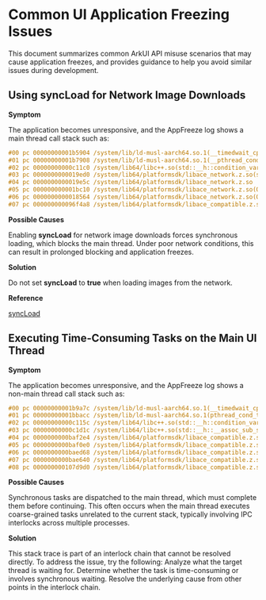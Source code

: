 # Common UI Application Freezing Issues

This document summarizes common ArkUI API misuse scenarios that may cause application freezes, and provides guidance to help you avoid similar issues during development.

## Using syncLoad for Network Image Downloads

**Symptom**

The application becomes unresponsive, and the AppFreeze log shows a main thread call stack such as:

```cpp
#00 pc 00000000001b5904 /system/lib/ld-musl-aarch64.so.1(__timedwait_cp+192)
#01 pc 00000000001b7908 /system/lib/ld-musl-aarch64.so.1(__pthread_cond_timedwait+188)
#02 pc 00000000000c11c0 /system/lib64/libc++.so(std::__h::condition_variable::__do_timed_wait(std::__h::unique_lock<std::__h::mutex>&, std::__h::chrono::time_point<std::__h::chrono::system_clock, std::__h::chrono::duration<long long, std::__h::ratio<1l, 1000000000l>>>)+108)
#03 pc 0000000000019ed0 /system/lib64/platformsdk/libace_network.z.so(std::__h::cv_status std::__h::condition_variable::wait_for<long long, std::__h::ratio<1l, 1000000000l>>(std::__h::unique_lock<std::__h::mutex>&, std::__h::chrono::duration<long long, std::__h::ratio<1l, 1000000000l>> const&)+92)
#04 pc 0000000000019e5c /system/lib64/platformsdk/libace_network.z.so
#05 pc 000000000001bc10 /system/lib64/platformsdk/libace_network.z.so(OHOS::Ace::DownloadManagerImpl::HandleDownloadResult(bool, OHOS::Ace::DownloadCallback&&, std::__h::shared_ptr<OHOS::Ace::DownloadCondition> const&, int, std::__h::basic_string<char, std::__h::char_traits<char>, std::__h::allocator<char>> const&)+248)
#06 pc 0000000000018564 /system/lib64/platformsdk/libace_network.z.so(OHOS::Ace::DownloadManagerImpl::DownloadSync(OHOS::Ace::DownloadCallback&&, std::__h::basic_string<char, std::__h::char_traits<char>, std::__h::allocator<char>> const&, int, int)+1096)
#07 pc 000000000096f4a8 /system/lib64/platformsdk/libace_compatible.z.so(OHOS::Ace::NG::ImageLoadingContext::PerformDownload()+448)
```

**Possible Causes**

Enabling **syncLoad** for network image downloads forces synchronous loading, which blocks the main thread. Under poor network conditions, this can result in prolonged blocking and application freezes.

**Solution**

Do not set **syncLoad** to **true** when loading images from the network.

**Reference**

[syncLoad](../reference/apis-arkui/arkui-ts/ts-basic-components-image.md#syncload8)


## Executing Time-Consuming Tasks on the Main UI Thread

**Symptom**

The application becomes unresponsive, and the AppFreeze log shows a non-main thread call stack such as:

```cpp
#00 pc 00000000001b9a7c /system/lib/ld-musl-aarch64.so.1(__timedwait_cp+148)
#01 pc 00000000001bbacc /system/lib/ld-musl-aarch64.so.1(pthread_cond_timedwait+168)
#02 pc 00000000000c115c /system/lib64/libc++.so(std::__h::condition_variable::wait(std::__h::unique_lock<std::__h::mutex>&)+20)
#03 pc 00000000000c1d1c /system/lib64/libc++.so(std::__h::__assoc_sub_state::__sub_wait(std::__h::unique_lock<std::__h::mutex>&)+48)
#04 pc 0000000000baf2e4 /system/lib64/platformsdk/libace_compatible.z.so(std::__h::__assoc_state<int>::copy()+64)
#05 pc 0000000000baf0e0 /system/lib64/platformsdk/libace_compatible.z.so(OHOS::Ace::CancelableCallback<void ()>::WaitUntilComplete(std::__h::chrono::duration<long long, std::__h::ratio<1l, 1000l>>)+120)
#06 pc 0000000000baed68 /system/lib64/platformsdk/libace_compatible.z.so
#07 pc 0000000000bae640 /system/lib64/platformsdk/libace_compatible.z.so(OHOS::Ace::TaskExecutor::PostSyncTask(std::__h::function<void ()>&&, OHOS::Ace::TaskExecutor::TaskType, std::__h::basic_string<char, std::__h::char_traits<char>, std::__h::allocator<char>> const&, OHOS::Ace::PriorityType) const+220)
#08 pc 000000000107d9d0 /system/lib64/platformsdk/libace_compatible.z.so
```

**Possible Causes**

Synchronous tasks are dispatched to the main thread, which must complete them before continuing. This often occurs when the main thread executes coarse-grained tasks unrelated to the current stack, typically involving IPC interlocks across multiple processes.

**Solution**

This stack trace is part of an interlock chain that cannot be resolved directly. To address the issue, try the following: Analyze what the target thread is waiting for. Determine whether the task is time-consuming or involves synchronous waiting. Resolve the underlying cause from other points in the interlock chain.
